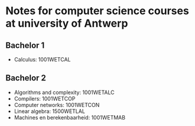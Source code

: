 # Notes for computer science courses at university of Antwerp

## Bachelor 1
- Calculus: 1001WETCAL
## Bachelor 2
- Algorithms and complexity: 1001WETALC
- Compilers: 1001WETCOP
- Computer networks: 1001WETCON
- Linear algebra: 1500WETLAL
- Machines en berekenbaarheid: 1001WETMAB